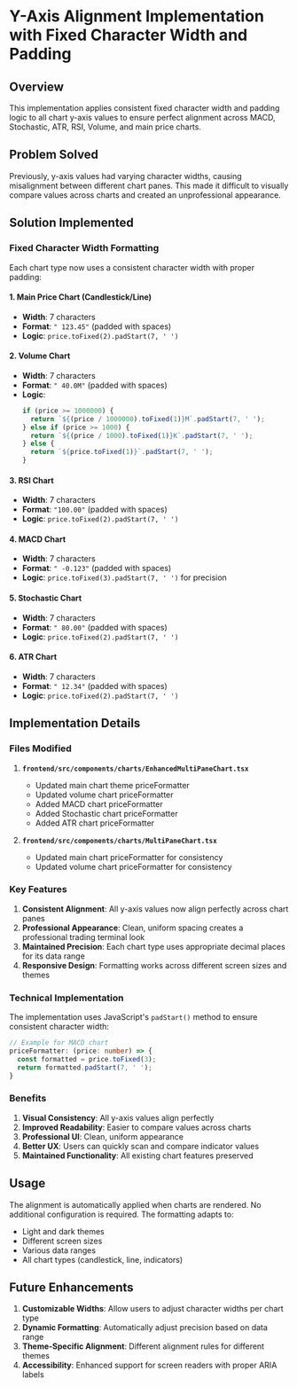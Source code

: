# Y-Axis Alignment Implementation with Fixed Character Width and Padding

## Overview

This implementation applies consistent fixed character width and padding logic to all chart y-axis values to ensure perfect alignment across MACD, Stochastic, ATR, RSI, Volume, and main price charts.

## Problem Solved

Previously, y-axis values had varying character widths, causing misalignment between different chart panes. This made it difficult to visually compare values across charts and created an unprofessional appearance.

## Solution Implemented

### Fixed Character Width Formatting

Each chart type now uses a consistent character width with proper padding:

#### 1. Main Price Chart (Candlestick/Line)
- **Width**: 7 characters
- **Format**: `" 123.45"` (padded with spaces)
- **Logic**: `price.toFixed(2).padStart(7, ' ')`

#### 2. Volume Chart
- **Width**: 7 characters
- **Format**: `" 40.0M"` (padded with spaces)
- **Logic**: 
  ```typescript
  if (price >= 1000000) {
    return `${(price / 1000000).toFixed(1)}M`.padStart(7, ' ');
  } else if (price >= 1000) {
    return `${(price / 1000).toFixed(1)}K`.padStart(7, ' ');
  } else {
    return `${price.toFixed(1)}`.padStart(7, ' ');
  }
  ```

#### 3. RSI Chart
- **Width**: 7 characters
- **Format**: `"100.00"` (padded with spaces)
- **Logic**: `price.toFixed(2).padStart(7, ' ')`

#### 4. MACD Chart
- **Width**: 7 characters
- **Format**: `" -0.123"` (padded with spaces)
- **Logic**: `price.toFixed(3).padStart(7, ' ')` for precision

#### 5. Stochastic Chart
- **Width**: 7 characters
- **Format**: `" 80.00"` (padded with spaces)
- **Logic**: `price.toFixed(2).padStart(7, ' ')`

#### 6. ATR Chart
- **Width**: 7 characters
- **Format**: `" 12.34"` (padded with spaces)
- **Logic**: `price.toFixed(2).padStart(7, ' ')`

## Implementation Details

### Files Modified

1. **`frontend/src/components/charts/EnhancedMultiPaneChart.tsx`**
   - Updated main chart theme priceFormatter
   - Updated volume chart priceFormatter
   - Added MACD chart priceFormatter
   - Added Stochastic chart priceFormatter
   - Added ATR chart priceFormatter

2. **`frontend/src/components/charts/MultiPaneChart.tsx`**
   - Updated main chart priceFormatter for consistency
   - Updated volume chart priceFormatter for consistency

### Key Features

1. **Consistent Alignment**: All y-axis values now align perfectly across chart panes
2. **Professional Appearance**: Clean, uniform spacing creates a professional trading terminal look
3. **Maintained Precision**: Each chart type uses appropriate decimal places for its data range
4. **Responsive Design**: Formatting works across different screen sizes and themes

### Technical Implementation

The implementation uses JavaScript's `padStart()` method to ensure consistent character width:

```typescript
// Example for MACD chart
priceFormatter: (price: number) => {
  const formatted = price.toFixed(3);
  return formatted.padStart(7, ' ');
}
```

### Benefits

1. **Visual Consistency**: All y-axis values align perfectly
2. **Improved Readability**: Easier to compare values across charts
3. **Professional UI**: Clean, uniform appearance
4. **Better UX**: Users can quickly scan and compare indicator values
5. **Maintained Functionality**: All existing chart features preserved

## Usage

The alignment is automatically applied when charts are rendered. No additional configuration is required. The formatting adapts to:

- Light and dark themes
- Different screen sizes
- Various data ranges
- All chart types (candlestick, line, indicators)

## Future Enhancements

1. **Customizable Widths**: Allow users to adjust character widths per chart type
2. **Dynamic Formatting**: Automatically adjust precision based on data range
3. **Theme-Specific Alignment**: Different alignment rules for different themes
4. **Accessibility**: Enhanced support for screen readers with proper ARIA labels 